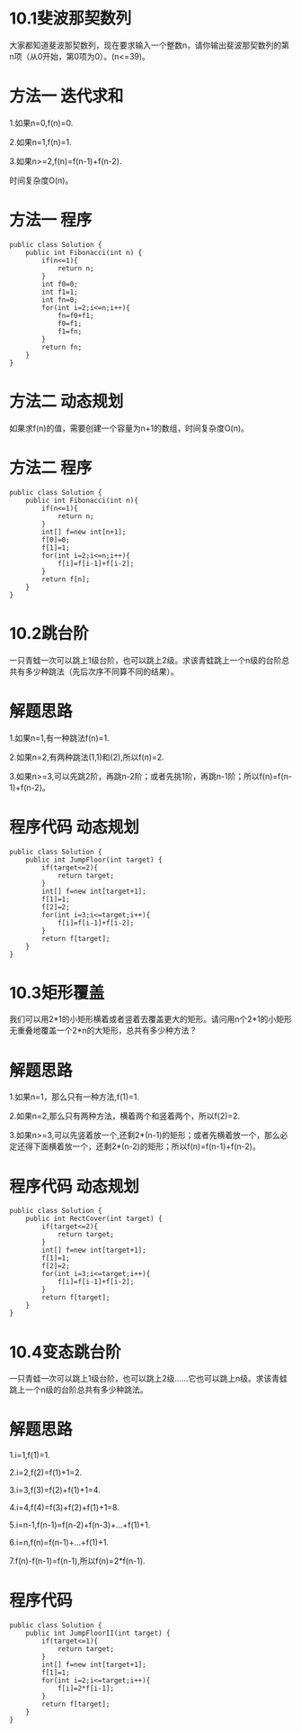 # 10.1斐波那契数列
大家都知道斐波那契数列，现在要求输入一个整数n，请你输出斐波那契数列的第n项（从0开始，第0项为0）。(n<=39)。
# 方法一 迭代求和
1.如果n=0,f(n)=0.

2.如果n=1,f(n)=1.

3.如果n>=2,f(n)=f(n-1)+f(n-2).

时间复杂度O(n)。
# 方法一 程序
```
public class Solution {
    public int Fibonacci(int n) {
        if(n<=1){
            return n;
        }
        int f0=0;
        int f1=1;
        int fn=0;
        for(int i=2;i<=n;i++){
            fn=f0+f1;
            f0=f1;
            f1=fn;
        }
        return fn;
    }
}
```
# 方法二 动态规划
如果求f(n)的值，需要创建一个容量为n+1的数组，时间复杂度O(n)。
# 方法二 程序
```
public class Solution {
    public int Fibonacci(int n){
        if(n<=1){
            return n;
        }
        int[] f=new int[n+1];
        f[0]=0;
        f[1]=1;
        for(int i=2;i<=n;i++){
            f[i]=f[i-1]+f[i-2];
        }
        return f[n];
    }
}
```
# 10.2跳台阶
一只青蛙一次可以跳上1级台阶，也可以跳上2级。求该青蛙跳上一个n级的台阶总共有多少种跳法（先后次序不同算不同的结果）。
# 解题思路
1.如果n=1,有一种跳法f(n)=1.

2.如果n=2,有两种跳法(1,1)和(2),所以f(n)=2.

3.如果n>=3,可以先跳2阶，再跳n-2阶；或者先挑1阶，再跳n-1阶；所以f(n)=f(n-1)+f(n-2)。
# 程序代码 动态规划
```
public class Solution {
    public int JumpFloor(int target) {
        if(target<=2){
            return target;
        }
        int[] f=new int[target+1];
        f[1]=1;
        f[2]=2;
        for(int i=3;i<=target;i++){
            f[i]=f[i-1]+f[i-2];   
        }
        return f[target];
    }
}
```
# 10.3矩形覆盖
我们可以用2\*1的小矩形横着或者竖着去覆盖更大的矩形。请问用n个2\*1的小矩形无重叠地覆盖一个2\*n的大矩形，总共有多少种方法？
# 解题思路
1.如果n=1，那么只有一种方法,f(1)=1.

2.如果n=2,那么只有两种方法，横着两个和竖着两个，所以f(2)=2.

3.如果n>=3,可以先竖着放一个,还剩2*(n-1)的矩形；或者先横着放一个，那么必定还得下面横着放一个，还剩2*(n-2)的矩形；所以f(n)=f(n-1)+f(n-2)。
# 程序代码 动态规划
```
public class Solution {
    public int RectCover(int target) {
        if(target<=2){
            return target;
        }
        int[] f=new int[target+1];
        f[1]=1;
        f[2]=2;
        for(int i=3;i<=target;i++){
            f[i]=f[i-1]+f[i-2];
        }
        return f[target];
    }
}
```

# 10.4变态跳台阶
一只青蛙一次可以跳上1级台阶，也可以跳上2级……它也可以跳上n级。求该青蛙跳上一个n级的台阶总共有多少种跳法。
# 解题思路
1.i=1,f(1)=1.

2.i=2,f(2)=f(1)+1=2.

3.i=3,f(3)=f(2)+f(1)+1=4.

4.i=4,f(4)=f(3)+f(2)+f(1)+1=8.

5.i=n-1,f(n-1)=f(n-2)+f(n-3)+...+f(1)+1.

6.i=n,f(n)=f(n-1)+...+f(1)+1.

7.f(n)-f(n-1)=f(n-1),所以f(n)=2\*f(n-1).

# 程序代码
```
public class Solution {
    public int JumpFloorII(int target) {
        if(target<=1){
            return target;
        }
        int[] f=new int[target+1];
        f[1]=1;
        for(int i=2;i<=target;i++){
            f[i]=2*f[i-1];
        }
        return f[target];
    }
}
```

